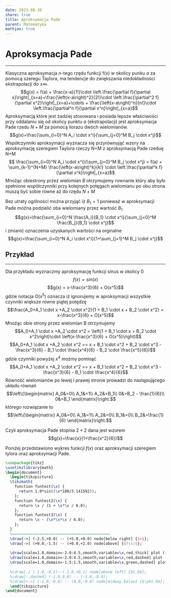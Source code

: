 ```yaml
---
date: 2023-08-30
share: true
title: Aproksymacja Pade
parent: Matematyka
mathjax: true
---
```

# Aproksymacja Pade
---

Klasyczna aproksymacja $n$-tego rzędu funkcji f(x) w okolicy punku $a$ za pomocą szeregu Taylora, ma tendencje do zwiększania niedokładności ekstrapolacji do $\pm \infty$.
$$g(x) = f(a) + \frac{x-a}{1!}\cdot \left.\frac{\partial f}{\partial x}\right|_{x=a}+\frac{\left(x-a\right)^2}{2!}\cdot \left.\frac{\partial^2 f}{\partial x^2}\right|_{x=a}+\cdots + \frac{\left(x-a\right)^n}{n!}\cdot \left.\frac{\partial^n f}{\partial x^n}\right|_{x=a}$$
Aproksymacją które jest żadziej stosowana i posiada lepsze właściwości przy oddalaniu się od okolicy punktu $a$ (ekstrapolacji) jest aproksymacja Pade rzedu $N+M$ za pomocą ilorazu dwóch wielomianów. 
$$g(x)=\frac{\sum_{i=0}^N A_i \cdot x^i}{\sum_{j=0}^M B_j \cdot x^j}$$
Współczynniki aproksymacji wyznacza się przyrównująć wzory na aproksymację szeregiem Taylora rzeczy N+M z aproksymacją Pade rzeduę N+M
$$ \frac{\sum_{i=0}^N A_i \cdot x^i}{\sum_{j=0}^M B_j \cdot x^j} = f(a) + \sum_{k-1}^{N+M} \frac{\left(x-a\right)^k}{k!} \cdot \left.\frac{\partial^k f}{\partial x^k}\right|_{x=a}$$
Mnożąc obiestrony przez wielomian $B$ otrzymujemy rownanie który aby było spełnione współczynniki przy kolejnych potęgach wielomianu po obu strona muszą być sobie równe aż do rzędu $N+M$

Bez utraty ogólności można przyjąć iż $B_1=1$ ponieważ w aproksymacji Pade móżna podzielić oba wielomiany przez wartość $B_1$ 
$$g(x)=\frac{\sum_{i=0}^N \frac{A_i}{B_1} \cdot x^i}{\sum_{j=0}^M \frac{B_j}{B_1} \cdot x^j}$$
i zmianić oznaczenia uzyskanych wartości na orginalne
$$g(x)=\frac{\sum_{i=0}^N A_i \cdot x^i}{1+\sum_{j=1}^M B_j \cdot x^j}$$
## Przykład
---
Dla przykładu wyznaczmy aproksymację funkcji sinus w okolicy $0$
$$f(x) = sin(x)$$
$$g(x) = x-\frac{x^3}{6} + O(x^5)$$
gdzie notacja $O(x^5)$ oznacza iż ignorujemy w aproksymacji wszystkie czynniki większe równe piątej potędzę
$$\frac{A_0+A_1 \cdot x +A_2 \cdot x^2}{1 + B_1 \cdot x + B_2 \cdot x^2} = x-\frac{x^3}{6} + O(x^5)$$
Mnożąc obie strony przez wielomian B otrzymujemy
$$A_0+A_1 \cdot x +A_2 \cdot x^2 = \left(1 + B_1 \cdot x + B_2 \cdot x^2\right)\cdot \left(x-\frac{x^3}{6} + O(x^5)\right)$$
$$A_0+A_1 \cdot x +A_2 \cdot x^2 == x + B_1 \cdot x^2 + B_2 \cdot x^3 - \frac{x^3}{6} - B_1 \cdot \frac{x^4}{6} - B_2 \cdot \frac{x^5}{6})$$
gdzie czynniki powyżej $x^4$ możmy pominąć
$$A_0+A_1 \cdot x +A_2 \cdot x^2 == x + B_1 \cdot x^2 + B_2 \cdot x^3 - \frac{x^3}{6} - B_1 \cdot \frac{x^4}{6}$$
Równość wielomianów po lewej i prawej stronie prowadzi do następującego układu równań
$$\left\{\begin{matrix}
A_0&=0\\
A_1&=1\\
A_2&=B_1\\
0&=B_2 - \frac{1}{6}\\
0&=B_1
\end{matrix}\right.$$
którego rozwiązanie to 
$$\left\{\begin{matrix}
A_0&=0\\
A_1&=1\\
A_2&=0\\
B_1&=0\\
B_2&=\frac{1}{6}
\end{matrix}\right.$$

Czyli aproksymacja Pade stopnia $2+2$ dana jest wzorem
$$g(x)=\frac{x}{1+\frac{x^2}{6}}$$

Poniżej przedstawiono wykres funkcji $f(x)$ oraz aproksymacji szeregiem tylora oraz aproksymacji Pade.

```tikz
\usepackage{tikz}
\usetikzlibrary{math}
\begin{document}
  \begin{tikzpicture}
  \tikzmath{
    function funtest(\x) {
      return 1.0*sin((\x*180/3.141592));
    };
    function funtest2(\x) {
      return \x / (1 + \x*\x / 6.0);
    };
    function funtest3(\x) {
      return \x - (\x*\x*\x / 6.0);
    };
  }
  %===========================================
  \draw[->] (-2.5,+0.0) -- (+5.0,+0.0) node[below right] {$x$};
  \draw[->] (+0.0,-1.5) -- (+0.0,+2.0) node[above] {$f(x)$};
  
  \draw[scale=1.0,domain=-2.0:4.5,smooth,variable=\x,red,thick] plot ({\x},{funtest(\x*2.0)});
  \draw[scale=1.0,domain=-2.0:4.5,smooth,variable=\x,red,dashed] plot ({\x},{funtest2(\x*2.0)});
  \draw[scale=1.0,domain=-1.5:1.5,smooth,variable=\x,green,dashed] plot ({\x},{funtest3(\x*2.0)});
  
  %\draw[-] (-1.0,-0.1)--(-1.0,+0.1) node[above left] {$t_0$};
  %\draw[-,dashed] (-1.0,0.0) -- (-1.0,-0.6);
  %\draw[<->] (-1.0,-0.6) -- (0.0,-0.6) node[midway,below] {$\phi_0$};
  \end{tikzpicture}
\end{document}
```

